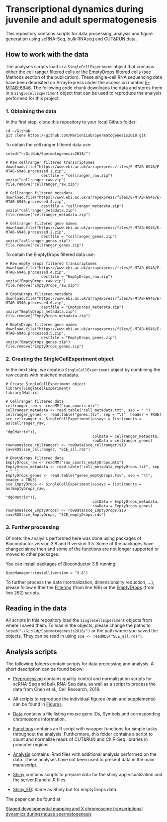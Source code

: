 # Transcriptional dynamics during juvenile and adult spermatogenesis

This repository contains scripts for data processing, analysis and figure generation using scRNA-Seq, bulk RNAseq and CUT&RUN data.

## How to work with the data

The analyses scripts load in a `SingleCellExperiment` object that contains either the cell ranger filtered cells or the EmptyDrops filtered cells (see Methods section of the publication).
These single-cell RNA sequencing data have been deposited on ArrayExpress under the accession number [E-MTAB-6946](https://www.ebi.ac.uk/arrayexpress/experiments/E-MTAB-6946/).
The following code chunk downloads the data and stores them in a `SingleCellExperiment` object that can be used to reproduce the analysis performed for this project.

### 1. Obtaining the data

In the first step, clone this repository to your local Github folder:

```{bash}
cd ~/Github
git clone https://github.com/MarioniLab/Spermatogenesis2018.git
```

To obtain the cell ranger filtered data use:

```{r}
setwd("~/GitHub/Spermatogenesis2018/")

# Raw cellranger filtered transcriptomes
download.file("https://www.ebi.ac.uk/arrayexpress/files/E-MTAB-6946/E-MTAB-6946.processed.1.zip", 
                destfile = "cellranger_raw.zip")
unzip("cellranger_raw.zip")
file.remove("cellranger_raw.zip")

# Cellranger filtered metadata
download.file("https://www.ebi.ac.uk/arrayexpress/files/E-MTAB-6946/E-MTAB-6946.processed.3.zip", 
                destfile = "cellranger_metadata.zip")
unzip("cellranger_metadata.zip") 
file.remove("cellranger_metadata.zip")

# Cellranger filtered gene names
download.file("https://www.ebi.ac.uk/arrayexpress/files/E-MTAB-6946/E-MTAB-6946.processed.2.zip", 
                destfile = "cellranger_genes.zip")
unzip("cellranger_genes.zip") 
file.remove("cellranger_genes.zip")
```
To obtain the EmptyDrops filtered data use:

```{r}
# Raw empty drops filtered transcriptomes
download.file("https://www.ebi.ac.uk/arrayexpress/files/E-MTAB-6946/E-MTAB-6946.processed.4.zip", 
                destfile = "EmptyDrops_raw.zip")
unzip("EmptyDrops_raw.zip")
file.remove("EmptyDrops_raw.zip")
               
# EmptyDrops filtered metadata
download.file("https://www.ebi.ac.uk/arrayexpress/files/E-MTAB-6946/E-MTAB-6946.processed.6.zip", 
                destfile = "EmptyDrops_metadata.zip")
unzip("EmptyDrops_metadata.zip") 
file.remove("EmptyDrops_metadata.zip")

# EmptyDrops filtered gene names
download.file("https://www.ebi.ac.uk/arrayexpress/files/E-MTAB-6946/E-MTAB-6946.processed.5.zip", 
                destfile = "EmptyDrops_genes.zip")
unzip("EmptyDrops_genes.zip") 
file.remove("EmptyDrops_genes.zip")
```

### 2. Creating the SingleCellExperiment object

In the next step, we create a `SingleCellExperiment` object by combining the raw counts with matched metadata.

```{r}
# Create SingleCellExperiment object
library(SingleCellExperiment)
library(Matrix)

# Cellranger filtered data
cellranger_raw <- readMM("raw_counts.mtx")
cellranger_metadata <- read.table("cell_metadata.txt", sep = " ")
cellranger_genes <- read.table("genes.tsv", sep = "\t", header = TRUE)
sce_cellranger <- SingleCellExperiment(assays = list(counts = as(cellranger_raw,
                                                                  "dgCMatrix")), 
                                       colData = cellranger_metadata,
                                       rowData = cellranger_genes) 
rownames(sce_cellranger) <- rowData(sce_cellranger)$ID                                      
saveRDS(sce_cellranger, "SCE_all.rds")

# EmptyDrops filtered data
EmptyDrops_raw <- readMM("raw_counts_emptyDrops.mtx")
EmptyDrops_metadata <- read.table("cell_metadata_emptyDrops.txt", sep = " ")
EmptyDrops_genes <- read.table("genes_emptyDrops.tsv", sep = "\t", header = TRUE)
sce_EmptyDrops <- SingleCellExperiment(assays = list(counts = as(EmptyDrops_raw,
                                                                  "dgCMatrix")), 
                                       colData = EmptyDrops_metadata,
                                       rowData = EmptyDrops_genes) 
rownames(sce_EmptyDrops) <- rowData(sce_EmptyDrops)$ID 
saveRDS(sce_EmptyDrops, "SCE_emptyDrops.rds")
```

### 3. Further processing

Of note: the analysis performed here was done using packages of Bioconductor version 3.8 and R version 3.5. Some of the packages have changed since then and some of the functions are not longer supported or moved to other packages.

You can install packages of Bioconductor 3.8 running:

```
BiocManager::install(version = "3.8")
```

To further process the data (normalization, dimensionality reduction, ...), please follow either the [Filtering](../master/Preprocessing/10X_scRNAseq/Filtering.Rmd) (from line 166) or the [EmptyDrops](../master/Preprocessing/10X_scRNAseq/EmptyDrops.Rmd) (from line 262) scripts.

## Reading in the data

All scripts in this repository load the `SingleCellExperiment` objects from where I saved them. 
To load in the objects, please change the paths to `setwd("~/GitHub/Spermatogenesis2018/")` or the path where you saved the objects.
They can be read in using `sce <- readRDS("SCE_all.rds")`.

## Analysis scripts

The following folders contain scripts for data processing and analysis.
A short description can be found below:

* [Preprocessing](../master/Preprocessing/) contains quality control and normalization scripts for scRNA-Seq and bulk RNA-Seq data, as well as a script to process the data from Chen et al., Cell Research, 2018.
 
* All scripts to reproduce the individual figures (main and supplements) can be found in [Figures](../master/Figures).

* [Data](../master/Data) contains a file listing mouse gene IDs, Symbols and corresponding chromosome information.

* [Functions](../master/Functions) contains an R script with wrapper functions for simple tasks throughout the analysis. Furthermore, this folder contains a script to count and normalize reads of CUT&RUN and ChIP-Seq libraries in promoter regions.

* [Analysis](../master/Analysis) contains .Rmd files with additional analysis performed on the data. These analyses have not been used to present data in the main manuscript.

* [Shiny](../master/Shiny) contains scripts to prepare data for the shiny app visualization and the server.R and ui.R files.

* [Shiny_ED](../master/Shiny_ED): Same as Shiny but for emptyDrops data.

The paper can be found at:

[Staged developmental mapping and X chromosome transcriptional dynamics during mouse spermatogenesis](https://www.nature.com/articles/s41467-019-09182-1)
